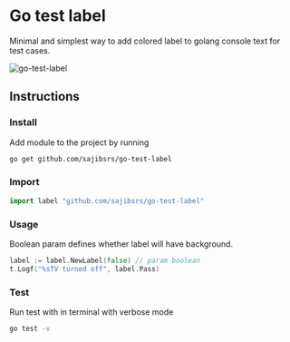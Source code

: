# Go test label
Minimal and simplest way to add colored label to golang console text for test cases.

![go-test-label](https://user-images.githubusercontent.com/2642811/131183449-d3f274c3-9cb8-4d82-9fd9-da2b64fa62ec.png)

## Instructions

### Install
Add module to the project by running

```bash
go get github.com/sajibsrs/go-test-label
```

### Import
```go
import label "github.com/sajibsrs/go-test-label"
```

### Usage

Boolean param defines whether label will have background.

```go
label := label.NewLabel(false) // param boolean
t.Logf("%sTV turned off", label.Pass)
```

### Test

Run test with in terminal with verbose mode

```bash
go test -v
```

